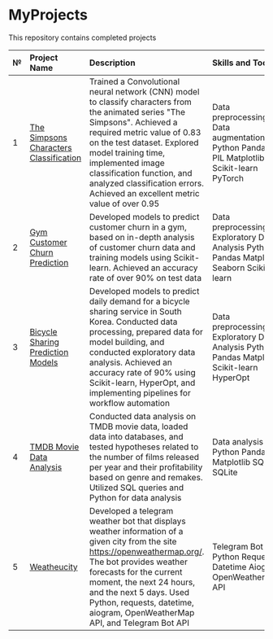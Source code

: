 # MyProjects



This repository contains completed projects

| №   | Project Name              | Description                                                                     | Skills and Tools                            |
| :---| :-------------------------------- |:---------------------------------------------------------------------------------|:------------------------------------------------|
| 1 | [The Simpsons Characters Classification](https://github.com/dkalenov/The-Simpsons-characters-Classification-DL) | Trained a Convolutional neural network (CNN) model to classify characters from the animated series "The Simpsons". Achieved a required metric value of 0.83 on the test dataset. Explored model training time, implemented image classification function, and analyzed classification errors. Achieved an excellent metric value of over 0.95 | Data preprocessing Data augmentation Python Pandas PIL Matplotlib Scikit-learn PyTorch |
| 2 | [Gym Customer Churn Prediction](https://github.com/dkalenov/Gym-Customer-Churn-Prediction) | Developed models to predict customer churn in a gym, based on in-depth analysis of customer churn data and training models using Scikit-learn. Achieved an accuracy rate of over 90% on test data | Data preprocessing Exploratory Data Analysis Python Pandas Matplotlib Seaborn Scikit-learn  |
| 3 | [Bicycle Sharing Prediction Models](https://github.com/dkalenov/Bicycle-Sharing-Prediction-Models) | Developed models to predict daily demand for a bicycle sharing service in South Korea. Conducted data processing, prepared data for model building, and conducted exploratory data analysis. Achieved an accuracy rate of 90% using Scikit-learn, HyperOpt, and implementing pipelines for workflow automation | Data preprocessing Exploratory Data Analysis Python Pandas Matplotlib Scikit-learn HyperOpt |
| 4 | [TMDB Movie Data Analysis](https://github.com/dkalenov/TMDB-Movie-Data-Analysis) | Conducted data analysis on TMDB movie data, loaded data into databases, and tested hypotheses related to the number of films released per year and their profitability based on genre and remakes. Utilized SQL queries and Python for data analysis | Data analysis Python Pandas Matplotlib SQL SQLite |
| 5 | [Weatheucity](https://github.com/dkalenov/weather-bot) | Developed a telegram weather bot that displays weather information of a given city from the site https://openweathermap.org/. The bot provides weather forecasts for the current moment, the next 24 hours, and the next 5 days. Used Python, requests, datetime, aiogram, OpenWeatherMap API, and Telegram Bot API | Telegram Bot API Python Requests Datetime Aiogram OpenWeatherMap API |
